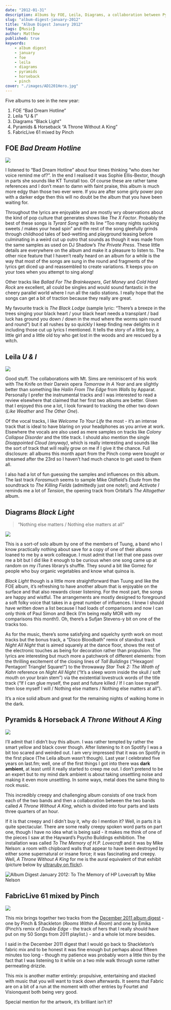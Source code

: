 ```yaml
---
date: "2012-01-31"
description: Albums by FOE, Leila, Diagrams, a collaboration between Pyramids and Horseback, and a FabricLive mix by Pinch.
slug: "album-digest-january-2012" 
title: "Album Digest January 2012"
tags: [Music]
author: Matthew
published: true
keywords:
    - album digest
    - january
    - foe
    - leila
    - diagrams
    - pyramids
    - horseback
    - pinch
cover: "./images/AD1201Hero.jpg"
---
```


Five albums to see in the new year:

1. FOE “Bad Dream Hotline”
2. Leila “U & I”
3. Diagrams “Black Light”
4. Pyramids & Horseback “A Throne Without A King”
5. FabricLive 61 mixed by Pinch

## FOE _Bad Dream Hotline_

<div class="align-left album-cover"><img src="./images/foe-bad-dream-hotline.jpg"></div>

 I listened to “Bad Dream Hotline” about four times thinking “who does her voice remind me of?”. In the end I realised it was Sophie Ellis-Bextor, though in parts she sounds like KT Tunstall too. Of course these are rather tame references and I don’t mean to damn with faint praise, this album is much more edgy than those two ever were. If you are after some girly power pop with a darker edge then this will no doubt be the album that you have been waiting for.

Throughout the lyrics are enjoyable and are mostly wry observations about the kind of pop culture that generates shows like _The X Factor_. Probably the best of these songs is _Tyrant Song_ with its line “Too many nights sucking sweets / makes your head spin” and the rest of the song gleefully grinds through childhood tales of bed-wetting and playground teasing before culminating in a weird cut up outro that sounds as though it was made from the same samples as used on DJ Shadow’s _The Private Press_. These little details are everywhere on the album and make it a pleasure to listen to. The other nice feature that I haven’t really heard on an album for a while is the way that most of the songs are sung in the round and fragments of the lyrics get diced up and reassembled to create variations. It keeps you on your toes when you attempt to sing along!

Other tracks like _Ballad For The Brainkeepers_, _Get Money_ and _Cold Hard Rock_ are excellent, all could be singles and would sound fantastic in the cheery parallel world where I run all the radio stations. I really hope that the songs can get a bit of traction because they really are great.

My favourite track is _The Black Lodge_ (sample lyric: “There’s a breeze in the trees singing your black heart / your black heart needs a transplant / bad luck has ground you down / down in the mud where the worms spin round and round”) but it all rushes by so quickly I keep finding new delights in it including those cut up lyrics I mentioned. It tells the story of a little boy, a little girl and a little old toy who get lost in the woods and are rescued by a witch.

## Leila _U & I_

<div class="align-left album-cover"><img src="./images/leila-u-and-i.jpg"></div>

 Good stuff. The collaborations with Mt. Sims are reminiscent of his work with The Knife on their Darwin opera _Tomorrow In A Year_ and are slightly better than something like _Hailin From The Edge_ from _Walls_ by Apparat. Personally I prefer the instrumental tracks and I was interested to read a review elsewhere that claimed that her first two albums are better. Given that I enjoyed this one a lot, I look forward to tracking the other two down (_Like Weather_ and _The Other One_).

Of the vocal tracks, I like _Welcome To Your Life_ the most - it’s an intense track that is ideal to have blaring on your headphones as you arrive at work. Elsewhere the vocals are also used as mere samples on tracks like _Colony Collapse Disorder_ and the title track. I should also mention the single _Disappointed Cloud (anyway)_, which is really interesting and sounds like the sort of track that will really grow on me if I give it the chance. Full disclosure: all albums this month apart from the Pinch comp were bought or streamed after the 23rd so I haven’t had much chance to get used to them all.

I also had a lot of fun guessing the samples and influences on this album. The last track _Forasmuch_ seems to sample Mike Oldfield’s _Étude_ from the soundtrack to _The Killing Fields_ (admittedly just one note!); and _Activate I_ reminds me a lot of _Tension_, the opening track from Orbital’s _The Altogether_ album.

## Diagrams _Black Light_

> “Nothing else matters / Nothing else matters at all”

<div class="align-left album-cover"><img src="./images/diagrams-black-light.jpg"></div>

 This is a sort-of solo album by one of the members of Tuung, a band who I know practically nothing about save for a copy of one of their albums loaned to me by a work colleague. I must admit that I let that one pass over me a bit but I did like it enough to be curious when one song came up at random on my iTunes library’s shuffle. They sound a bit like Gomez for people who buy organic vegetables and know what quinoa is.

_Black Light_ though is a little more straightforward than Tuung and like the FOE album, it’s refreshing to have another album that is enjoyable on the surface and that also rewards closer listening. For the most part, the songs are happy and wistful. The arrangements are mostly designed to foreground a soft folky voice that takes in a great number of influences. I knew I should have written down a list because I had loads of comparisons and now I can only think of Paul Simon and Beck (I’m being really MOR with my comparisons this month!). Oh, there’s a Sufjan Stevens-y bit on one of the tracks too.

As for the music, there’s some satisfying and squelchy synth work on most tracks but the bonus track, a “Disco Bloodbath” remix of standout track _Night All Night_ that is aimed squarely at the dance floor, shows the rest of the electronic touches as being for decoration rather than propulsion. The lyrics are interesting but much more a patchwork of different elements: from the thrilling excitement of the closing lines of _Tall Buildings_ (“Hexagon! Pentagon! Triangle! Square!”) to the throwaway _Star Trek 2: The Wrath of Kahn_ reference on _Night All Night_ (“It’s a sleep worm inside the skull / soft mouth on your brain stem”) via the existential lovestruck words of the title track (“If I can glue myself, the past and future killed / If I can lose myself then lose myself I will / Nothing else matters / Nothing else matters at all”).

It’s a nice solid album and great for the remaining nights of walking home in the dark.

## Pyramids & Horseback _A Throne Without A King_

<div class="align-left album-cover"><img src="./images/pyramids-and-horseback-collab.jpg"></div>

 I’ll admit that I didn’t buy this album. I was rather tempted by rather the smart yellow and black cover though. After listening to it on Spotify I was a bit too scared and weirded out. I am very impressed that it was on Spotify in the first place (The Leila album wasn’t though). Last year I celebrated five years on last.fm; well, one of the first things I got into there was **dark ambient**, at least until it really started to creep me out. I don’t pretend to be an expert but to my mind dark ambient is about taking unsettling noise and making it even more unsettling. In some ways, metal does the same thing to rock music.

This incredibly creepy and challenging album consists of one track from each of the two bands and then a collaboration between the two bands called _A Throne Without A King_, which is divided into four parts and lasts three quarters of an hour.

If it is that creepy and I didn’t buy it, why do I mention it? Well, in parts it is quite spectacular. There are some really creepy spoken word parts on part one, though I have no idea what is being said - it makes me think of one of the pieces I saw at the Hayward’s Psycho Buildings exhibition. The installation was called _To The Memory of H.P. Lovecraft_ and it was by Mike Nelson: a room with chipboard walls that appear to have been destroyed by either some supernatural or insane force; it was fascinating and creepy. Well, _A Throne Without A King_ for me is the aural equivalent of that exhibit (picture below by [ultraruby on flickr](http://www.flickr.com/people/ultraruby/)).

![Album Digest January 2012: To The Memory of HP Lovecraft by Mike Nelson](./images/MikeNelson.jpg)

## FabricLive 61 mixed by Pinch

<div class="align-left album-cover"><img src="./images/pinch-fabriclive-61.jpg"></div>

 This mix brings together two tracks from the [December 2011 album digest](album-digest-december-2011) - one by Pinch & Shackleton (_Rooms Within A Room_) and one by Emika (Pinch’s remix of _Double Edge_ - the track of hers that I really should have put on my 50 Songs from 2011 playlist.) - and a whole lot more besides.

I said in the December 2011 digest that I would go back to Shackleton’s fabric mix and to be honest it was fine enough but perhaps about fifteen minutes too long - though my patience was probably worn a little thin by the fact that I was listening to it while on a two mile walk through some rather permeating drizzle.

This mix is another matter entirely: propulsive, entertaining and stacked with music that you will want to track down afterwards. It seems that Fabric are on a bit of a run at the moment with other entries by Fourtet and Visionquest both being very good.

Special mention for the artwork, it’s brilliant isn’t it?